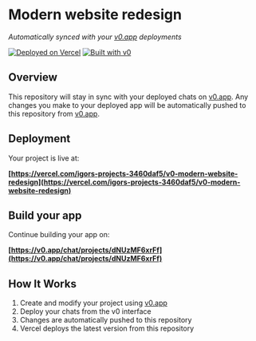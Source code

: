 # Modern website redesign

*Automatically synced with your [v0.app](https://v0.app) deployments*

[![Deployed on Vercel](https://img.shields.io/badge/Deployed%20on-Vercel-black?style=for-the-badge&logo=vercel)](https://vercel.com/igors-projects-3460daf5/v0-modern-website-redesign)
[![Built with v0](https://img.shields.io/badge/Built%20with-v0.app-black?style=for-the-badge)](https://v0.app/chat/projects/dNUzMF6xrFf)

## Overview

This repository will stay in sync with your deployed chats on [v0.app](https://v0.app).
Any changes you make to your deployed app will be automatically pushed to this repository from [v0.app](https://v0.app).

## Deployment

Your project is live at:

**[https://vercel.com/igors-projects-3460daf5/v0-modern-website-redesign](https://vercel.com/igors-projects-3460daf5/v0-modern-website-redesign)**

## Build your app

Continue building your app on:

**[https://v0.app/chat/projects/dNUzMF6xrFf](https://v0.app/chat/projects/dNUzMF6xrFf)**

## How It Works

1. Create and modify your project using [v0.app](https://v0.app)
2. Deploy your chats from the v0 interface
3. Changes are automatically pushed to this repository
4. Vercel deploys the latest version from this repository
